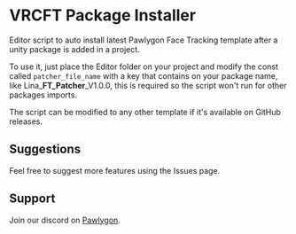 # VRCFT Package Installer
Editor script to auto install latest Pawlygon Face Tracking template after a unity package is added in a project. 

To use it, just place the Editor folder on your project and modify the const called `patcher_file_name` with a key that contains on your package name, like Lina_**FT_Patcher**_V1.0.0, this is required so the script won't run for other packages imports.

The script can be modified to any other template if it's available on GitHub releases.

## Suggestions
Feel free to suggest more features using the Issues page.

## Support
Join our discord on [Pawlygon](https://discord.com/invite/pZew3JGpjb).